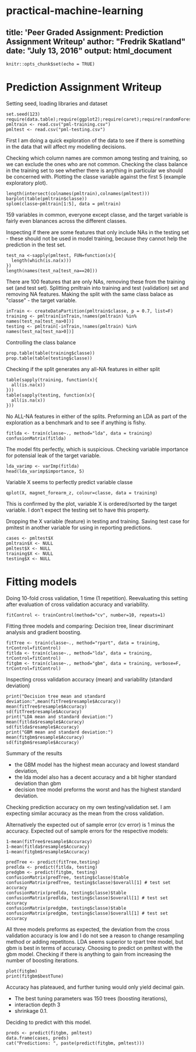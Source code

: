 # practical-machine-learning
title: 'Peer Graded Assignment: Prediction Assignment Writeup'
author: "Fredrik Skatland"
date: "July 13, 2016"
output: html_document
---

```{r setup, include=TRUE}
knitr::opts_chunk$set(echo = TRUE)
```
# Prediction Assignment Writeup

Setting seed, loading libraries and dataset
```{r, include=T, echo=T,results=F, message=F}
set.seed(123)
require(data.table);require(ggplot2);require(caret);require(randomForest)
pmltrain <- read.csv("pml-training.csv")
pmltest <- read.csv("pml-testing.csv")
```

First I am doing a quick exploration of the data to see if there is something in the data that will affect my modelling decisions.

Checking which column names are common among testing and training, so we can exclude the ones who are not common. Checking the class balance in the training set to see whether there is anything in particular we should be concerned with. Plotting the classe variable against the first 5 (example exploratory plot).

```{r }
length(intersect(colnames(pmltrain),colnames(pmltest)))
barplot(table(pmltrain$classe))
splom(classe~pmltrain[1:5], data = pmltrain)
```

159 variables in common, everyone except classe, and the target variable is fairly even blanances across the different classes.

Inspecting if there are some features that only include NAs in the testing set - these should not be used in model training, because they cannot help the prediction in the test set. 

```{r}
test_na <-sapply(pmltest, FUN=function(x){
  length(which(is.na(x)))
})
length(names(test_na[test_na==20]))
```
There are 100 features that are only NAs, removing these from the training set (and test set).
Splitting pmltrain into training and test (validation) set and removing NA features. Making the split with the same class balace as "classe" - the target variable.

```{r}
inTrain <- createDataPartition(pmltrain$classe, p = 0.7, list=F)
training <- pmltrain[inTrain,!names(pmltrain) %in% names(test_na[test_na>0])]
testing <- pmltrain[-inTrain,!names(pmltrain) %in% names(test_na[test_na>0])]
```
Controlling the class balance
```{r}
prop.table(table(training$classe))
prop.table(table(testing$classe))
```
Checking if the split generates any all-NA features in either split
```{r}
table(sapply(training, function(x){
  all(is.na(x))
}))
table(sapply(testing, function(x){
  all(is.na(x))
}))
```

No ALL-NA features in either of the splits.
Preforming an LDA as part of the exploration as a benchmark and to see if anything is fishy.
```{r, warning=F}
fitlda <- train(classe~., method="lda", data = training)
confusionMatrix(fitlda)
```
The model fits perfectly, which is suspicious. Checking variable importance for potensial leak of the target variable.
```{r, warning=F}
lda_varimp <- varImp(fitlda)
head(lda_varimp$importance, 5)
```
Variable X seems to perfectly predict variable classe
```{r}
qplot(X, magnet_forearm_z, colour=classe, data = training)
```

This is confirmed by the plot, variable X is ordered/sorted by the target variable. I don't expect the testing set to have this property.

Dropping the X variable (feature) in testing and training. Saving test case for pmltest in another variable for using in reporting predictions.

```{r}
cases <- pmltest$X
pmltrain$X <- NULL
pmltest$X <- NULL
training$X <- NULL
testing$X <- NULL
```
# Fitting models
Doing 10-fold cross validation, 1 time (1 repetition). Reevaluating this setting after evaluation of cross validation accuracy and variability.

```{r}
fitControl <- trainControl(method="cv", number=10, repeats=1)
```
Fitting three models and comparing: Decision tree, linear discriminant analysis and gradient boosting. 
```{r, warning=F, message=F}
fitTree <- train(classe~., method="rpart", data = training, trControl=fitControl)
fitlda <- train(classe~., method="lda", data = training, trControl=fitControl)
fitgbm <- train(classe~., method="gbm", data = training, verbose=F, trControl=fitControl)
```

Inspecting cross validation accuracy (mean) and variability (standard deviation)
```{r}
print("Decision tree mean and standard deviation:",mean(fitTree$resample$Accuracy))
mean(fitTree$resample$Accuracy)
sd(fitTree$resample$Accuracy)
print("LDA mean and standard deviation:")
mean(fitlda$resample$Accuracy)
sd(fitlda$resample$Accuracy)
print("GBM mean and standard deviation:")
mean(fitgbm$resample$Accuracy)
sd(fitgbm$resample$Accuracy)
```
Summary of the results
- the GBM model has the highest mean accuracy and lowest standard deviation,
- the lda model also has a decent accuracy and a bit higher standard deviation than gbm
- decision tree model preforms the worst and has the highest standard deviation.

Checking prediction accuracy on my own testing/validation set. I am expecting similar accuracy as the mean from the cross validation.

Alternatively the expected out of sample error (cv error) is 1 minus the accuracy. 
Expected out of sample errors for the respective models:
```{r}
1-mean(fitTree$resample$Accuracy)
1-mean(fitlda$resample$Accuracy)
1-mean(fitgbm$resample$Accuracy)
```


```{r, warning=F, message=F}
predTree <- predict(fitTree,testing)
predlda <- predict(fitlda, testing)
predgbm <- predict(fitgbm, testing)
confusionMatrix(predTree, testing$classe)$table
confusionMatrix(predTree, testing$classe)$overall[1] # test set accuracy
confusionMatrix(predlda, testing$classe)$table
confusionMatrix(predlda, testing$classe)$overall[1] # test set accuracy
confusionMatrix(predgbm, testing$classe)$table
confusionMatrix(predgbm, testing$classe)$overall[1] # test set accuracy
```

All three models preforms as expected, the deviation from the cross validation accuracy is low and I do not see a reason to change resampling method or adding repetitons.
LDA seems superior to rpart tree model, but gbm is best in terms of accuracy. Choosing to predict on pmltest with the gbm model.
Checking if there is anything to gain from increasing the number of boosting iterations.

```{r}
plot(fitgbm)
print(fitgbm$bestTune)
```

Accuracy has plateaued, and further tuning would only yield decimal gain. 
- The best tuning parameters was 150 trees (boosting iterations), 
- interaction depth 3
- shrinkage 0.1. 

Deciding to predict with this model.

```{r}
preds <- predict(fitgbm, pmltest)
data.frame(cases, preds)
cat("Predictions: ", paste(predict(fitgbm, pmltest)))
```
